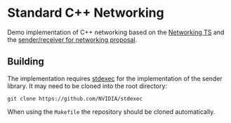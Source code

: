# Standard C++ Networking

Demo implementation of C++ networking based on the [Networking
TS](http://wg21.link/n4771.pdf) and the [sender/receiver for
networking proposal](http://wg21.link/p2762).

## Building

The implementation requires [stdexec](https://github.com/NVIDIA/stdexec)
for the implementation of the sender library. It may need to be cloned
into the root directory:

    git clone https://github.com/NVIDIA/stdexec

When using the `Makefile` the repository should be cloned automatically.

